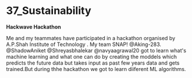# 37_Sustainability
**Hackwave Hackathon**


Me and my teammates have participated in a hackathon organised by A.P.Shah Institute of Technology . My team SNAP! @Aking-283. @ShadowAniket @Shreyasbhalekar @navyaagrawal20 got to learn what's machine learning and what one can do by creating the moddels which predicts the future data but takes input as past few years data and gets trained.But during thhe hackathon we got to  learn diiferent ML algorithms.
